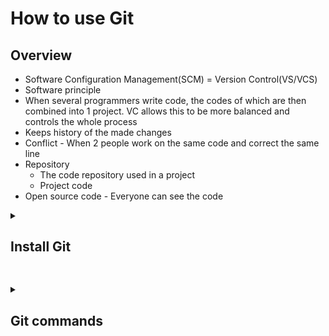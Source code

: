 # How to use Git

## Overview

- Software Configuration Management(SCM) = Version Control(VS/VCS)
- Software principle
- When several programmers write code, the codes of which are then combined into 1 project. VC allows this to be more balanced and controls the whole process
- Keeps history of the made changes
- Conflict - When 2 people work on the same code and correct the same line
- Repository
  - The code repository used in a project
  - Project code    
- Open source code - Everyone can see the code  







<details>
<summary><h2>Install Git</h2></summary>
<br>
     
1. To install Git visit - https://git-scm.com/
2. Follow the below steps for the installation

     ![step-1](git-steps/g-1.png) 
     ![step-2](git-steps/g-2.png)

     ![step-3](git-steps/g-3.png)

     ![step-4](git-steps/g-4.png)

     ![step-5](git-steps/g-5.png)
 
     ![step-6](git-steps/g-6.png)

     ![step-7](git-steps/g-7.png)

     ![step-8](git-steps/g-8.png)

     ![step-9](git-steps/g-9.png)

     ![step-10](git-steps/g-10.png)

     ![step-11](git-steps/g-11.png)

     ![step-12](git-steps/g-12.png)

     ![step-13](git-steps/g-13.png)

     ![step-14](git-steps/g-14.png)

     ![step-15](git-steps/g-15.png)

     ![step-16](git-steps/g-16.png)
     
     ![step-17](git-steps/g-17.png)
</details>


##

<details>
<summary><h2>Git commands</h2></summary>
<br>

Before following the below commands you would need to set Git with your GitHub profile. You can check [here](https://docs.github.com/en/get-started/getting-started-with-git/setting-your-username-in-git) how to do it.


1. Create a folder on your Desktop named "test"

2. Right click on it and select "Git Bash Here"

   ![1](git-commands/w-1.png)

4. Open the folder "test"

5. In the Git console write the command
   ```
   git init
   ```
   This command created a Local repository on your PC
   
   ![2](git-commands/w-2.png)

5. Create "file-1.txt" in the "test" folder 
   ```
   touch file-1.txt
   ```
   ![3](git-commands/w-3.png)

6. Lets check the status of our Local repository
   ```
   git status
   ```
   ![4](git-commands/w-4.png)

   From the result we got, it can be seen that we don't have any commits and we have 1 untracked files.

7. As mentioned in the result we got from the previous point we need to use:
   ```
   git add file-1.txt
   ```
   ![5](git-commands/w-5.png)

8. Lets check the status again
   ```
   git status
   ```
   
   ![6](git-commands/w-6.png)

9. Commit the changes
   ```
   git commit -m "Add text file"
   ```
   ```
   git commit -m "[Message]"
   ```

   ![7](git-commands/w-7.png)
   
   From the above message we can see that we have added a new commit call "Add text file" and we have changed 1 file(file-1.txt)

10. Check the status
    ```
    git status
    ```
    
    ![8](git-commands/w-8.png)

    When we see the above message, that means we are ready to the push the changes and add them to the Remove repository.

11. Add some text to file-1.txt
    ```
    echo "Sofia" >> file-1.txt
    ```

    ![9](git-commands/w-9.png)

12. You can clear your console using
    ```
    clear
    ```

13. After adding text to file-1.txt, check the status
    ```
    git status
    ```

    ![10](git-commands/w-10.png)

    From the above message we can either prepare our changes for commit or discard the changes we have made.
    If we want to restore the previous state of the file we have to use:
    ```
    git restore file-1.txt
    ```

    If we want to keep the changes we made and prepare them for commit we have to use:
    ```
    git add file-1.txt
    ```
    With this command we can add 1 file at a time, but what if we have multiple...

14. Add 2 more files to our "test" folder
    ```
    touch file-2.txt
    touch file-3.txt
    ```
    ![11](git-commands/w-11.png)

15. Check the status
    ```
    git status
    ```
    ![12](git-commands/w-12.png)

16. Add all files at once
    ```
    git add .
    ```
    ![13](git-commands/w-13.png)

17. Check the status
    ```
    git status
    ```
    ![14](git-commands/w-14.png)

18. Commit the changes
    ```
    git commit -m "Added 2 new files and changed file-1.txt"
    ```
    ![15](git-commands/w-15.png)

19. Check the status
    ```
    git status
    ```
    ![16](git-commands/w-16.png)

20. Remove file-3.txt
    ```
    rm -i file-3.txt
    ```
    Since we are using "-i", we will be asked whether we want this file to be deleted. 
    ![17](git-commands/w-17.png)

21. Check the status
    ```
    git status
    ```
    ![18](git-commands/w-18.png)

22. Prepare everything for commit and check the status
    ```
    git add .
    git status
    ```
    ![19](git-commands/w-19.png)

23. Commit
    ```
    git commit -m "Deleted file-3.txt"
    ```
    ![20](git-commands/w-20.png)

21. Check the history of our commits
    ```
    git log
    ```
    ![21](git-commands/w-21.png)

21. a



    
</details>
